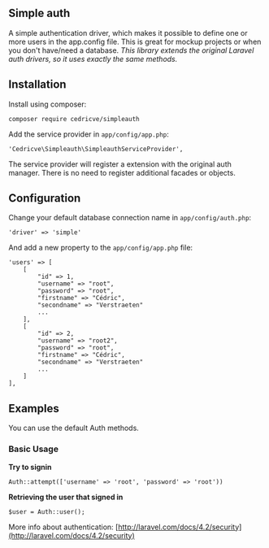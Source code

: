 Simple auth
------------

A simple authentication driver, which makes it possible to define one or more users in the app.config file. This is great for mockup projects or when you don't have/need a database. *This library extends the original Laravel auth drivers, so it uses exactly the same methods.*

Installation
------------

Install using composer:

    composer require cedricve/simpleauth

Add the service provider in `app/config/app.php`:

    'Cedricve\Simpleauth\SimpleauthServiceProvider',

The service provider will register a extension with the original auth manager. There is no need to register additional facades or objects.

Configuration
-------------

Change your default database connection name in `app/config/auth.php`:

    'driver' => 'simple'

And add a new property to the `app/config/app.php` file:

    'users' => [
        [
            "id" => 1,
            "username" => "root",
            "password" => "root",
            "firstname" => "Cédric",
            "secondname" => "Verstraeten"
            ...
        ],
        [
            "id" => 2,
            "username" => "root2",
            "password" => "root",
            "firstname" => "Cédric",
            "secondname" => "Verstraeten"
            ...
        ]
    ],

Examples
--------

You can use the default Auth methods.

### Basic Usage

**Try to signin**

    Auth::attempt(['username' => 'root', 'password' => 'root'))

**Retrieving the user that signed in**

    $user = Auth::user();

More info about authentication: [http://laravel.com/docs/4.2/security](http://laravel.com/docs/4.2/security)